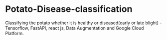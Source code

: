 # Potato-Disease-classification
Classifying the potato whether it is healthy or diseased(early or late blight) - Tensorflow, FastAPI, react js, Data Augmentation and Google Cloud Platform.
